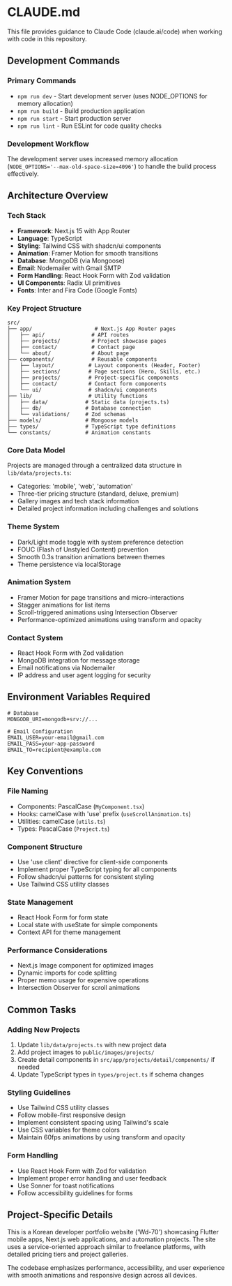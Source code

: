 # CLAUDE.md

This file provides guidance to Claude Code (claude.ai/code) when working with code in this repository.

## Development Commands

### Primary Commands
- `npm run dev` - Start development server (uses NODE_OPTIONS for memory allocation)
- `npm run build` - Build production application
- `npm run start` - Start production server
- `npm run lint` - Run ESLint for code quality checks

### Development Workflow
The development server uses increased memory allocation (`NODE_OPTIONS='--max-old-space-size=4096'`) to handle the build process effectively.

## Architecture Overview

### Tech Stack
- **Framework**: Next.js 15 with App Router
- **Language**: TypeScript
- **Styling**: Tailwind CSS with shadcn/ui components
- **Animation**: Framer Motion for smooth transitions
- **Database**: MongoDB (via Mongoose)
- **Email**: Nodemailer with Gmail SMTP
- **Form Handling**: React Hook Form with Zod validation
- **UI Components**: Radix UI primitives
- **Fonts**: Inter and Fira Code (Google Fonts)

### Key Project Structure
```
src/
├── app/                    # Next.js App Router pages
│   ├── api/               # API routes
│   ├── projects/          # Project showcase pages
│   ├── contact/           # Contact page
│   └── about/             # About page
├── components/            # Reusable components
│   ├── layout/           # Layout components (Header, Footer)
│   ├── sections/         # Page sections (Hero, Skills, etc.)
│   ├── projects/         # Project-specific components
│   ├── contact/          # Contact form components
│   └── ui/               # shadcn/ui components
├── lib/                  # Utility functions
│   ├── data/            # Static data (projects.ts)
│   ├── db/              # Database connection
│   └── validations/     # Zod schemas
├── models/              # Mongoose models
├── types/               # TypeScript type definitions
└── constants/           # Animation constants
```

### Core Data Model
Projects are managed through a centralized data structure in `lib/data/projects.ts`:
- Categories: 'mobile', 'web', 'automation'
- Three-tier pricing structure (standard, deluxe, premium)
- Gallery images and tech stack information
- Detailed project information including challenges and solutions

### Theme System
- Dark/Light mode toggle with system preference detection
- FOUC (Flash of Unstyled Content) prevention
- Smooth 0.3s transition animations between themes
- Theme persistence via localStorage

### Animation System
- Framer Motion for page transitions and micro-interactions
- Stagger animations for list items
- Scroll-triggered animations using Intersection Observer
- Performance-optimized animations using transform and opacity

### Contact System
- React Hook Form with Zod validation
- MongoDB integration for message storage
- Email notifications via Nodemailer
- IP address and user agent logging for security

## Environment Variables Required

```env
# Database
MONGODB_URI=mongodb+srv://...

# Email Configuration
EMAIL_USER=your-email@gmail.com
EMAIL_PASS=your-app-password
EMAIL_TO=recipient@example.com
```

## Key Conventions

### File Naming
- Components: PascalCase (`MyComponent.tsx`)
- Hooks: camelCase with 'use' prefix (`useScrollAnimation.ts`)
- Utilities: camelCase (`utils.ts`)
- Types: PascalCase (`Project.ts`)

### Component Structure
- Use 'use client' directive for client-side components
- Implement proper TypeScript typing for all components
- Follow shadcn/ui patterns for consistent styling
- Use Tailwind CSS utility classes

### State Management
- React Hook Form for form state
- Local state with useState for simple components
- Context API for theme management

### Performance Considerations
- Next.js Image component for optimized images
- Dynamic imports for code splitting
- Proper memo usage for expensive operations
- Intersection Observer for scroll animations

## Common Tasks

### Adding New Projects
1. Update `lib/data/projects.ts` with new project data
2. Add project images to `public/images/projects/`
3. Create detail components in `src/app/projects/detail/components/` if needed
4. Update TypeScript types in `types/project.ts` if schema changes

### Styling Guidelines
- Use Tailwind CSS utility classes
- Follow mobile-first responsive design
- Implement consistent spacing using Tailwind's scale
- Use CSS variables for theme colors
- Maintain 60fps animations by using transform and opacity

### Form Handling
- Use React Hook Form with Zod for validation
- Implement proper error handling and user feedback
- Use Sonner for toast notifications
- Follow accessibility guidelines for forms

## Project-Specific Details

This is a Korean developer portfolio website ('Wd-70') showcasing Flutter mobile apps, Next.js web applications, and automation projects. The site uses a service-oriented approach similar to freelance platforms, with detailed pricing tiers and project galleries.

The codebase emphasizes performance, accessibility, and user experience with smooth animations and responsive design across all devices.